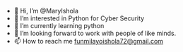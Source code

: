 - 👋 Hi, I’m @MaryIshola
- 👀 I’m interested in Python for Cyber Security
- 🌱 I’m currently learning python
- 💞️ I’m looking forward to work with people of like minds.
- 📫 How to reach me funmilayoishola72@gmail.com

<!---
MaryIshola/MaryIshola is a ✨ special ✨ repository because its `README.md` (this file) appears on your GitHub profile.
You can click the Preview link to take a look at your changes.
--->
